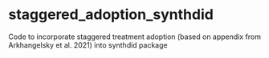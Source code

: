 # staggered_adoption_synthdid
Code to incorporate staggered treatment adoption (based on appendix from Arkhangelsky et al. 2021) into synthdid package
